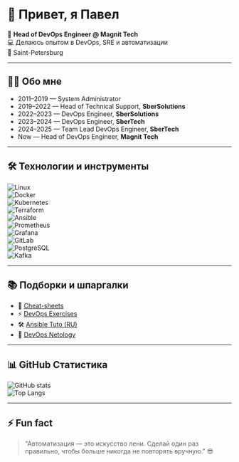 # 👋 Привет, я Павел  

🚀 **Head of DevOps Engineer @ Magnit Tech**  
💻 Делаюсь опытом в DevOps, SRE и автоматизации  
📍 Saint-Petersburg  

---

## 🧑‍💻 Обо мне  

- 2011–2019 — System Administrator  
- 2019–2022 — Head of Technical Support, **SberSolutions**  
- 2022–2023 — DevOps Engineer, **SberSolutions**  
- 2023–2024 — DevOps Engineer, **SberTech**  
- 2024–2025 — Team Lead DevOps Engineer, **SberTech**  
- Now — Head of DevOps Engineer, **Magnit Tech**  

---

## 🛠 Технологии и инструменты  

![Linux](https://img.shields.io/badge/Linux-black?style=flat-square&logo=linux)  
![Docker](https://img.shields.io/badge/Docker-2496ED?style=flat-square&logo=docker&logoColor=white)  
![Kubernetes](https://img.shields.io/badge/Kubernetes-326CE5?style=flat-square&logo=kubernetes&logoColor=white)  
![Terraform](https://img.shields.io/badge/Terraform-623CE4?style=flat-square&logo=terraform&logoColor=white)  
![Ansible](https://img.shields.io/badge/Ansible-EE0000?style=flat-square&logo=ansible&logoColor=white)  
![Prometheus](https://img.shields.io/badge/Prometheus-E6522C?style=flat-square&logo=prometheus&logoColor=white)  
![Grafana](https://img.shields.io/badge/Grafana-F46800?style=flat-square&logo=grafana&logoColor=white)  
![GitLab](https://img.shields.io/badge/GitLab-FCA121?style=flat-square&logo=gitlab&logoColor=white)  
![PostgreSQL](https://img.shields.io/badge/PostgreSQL-316192?style=flat-square&logo=postgresql&logoColor=white)  
![Kafka](https://img.shields.io/badge/Kafka-231F20?style=flat-square&logo=apache-kafka&logoColor=white)  

---

## 📚 Подборки и шпаргалки  

- 📄 [Cheat-sheets](https://github.com/b4shninja/cheat-sheet-pdf)  
- ⚡ [DevOps Exercises](https://github.com/b4shninja/devops-exercises)  
- 🛠 [Ansible Tuto (RU)](https://github.com/b4shninja/ansible-tuto-rus)  
- 📘 [DevOps Netology](https://github.com/b4shninja/devops-netology)  

---

## 📊 GitHub Статистика  

![GitHub stats](https://github-readme-stats.vercel.app/api?username=b4shninja&show_icons=true&theme=radical)  
![Top Langs](https://github-readme-stats.vercel.app/api/top-langs/?username=b4shninja&layout=compact&theme=radical)  

---

## ⚡ Fun fact  

> "Автоматизация — это искусство лени. Сделай один раз правильно, чтобы больше никогда не повторять вручную." 😎

